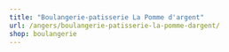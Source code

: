 ```yaml
---
title: "Boulangerie-patisserie La Pomme d'argent"
url: /angers/boulangerie-patisserie-la-pomme-dargent/
shop: boulangerie
---
```

